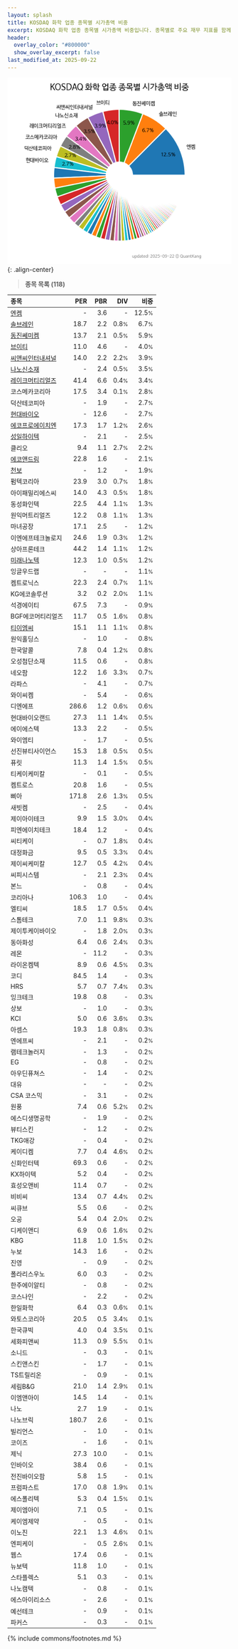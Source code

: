 ```yaml
---
layout: splash
title: KOSDAQ 화학 업종 종목별 시가총액 비중
excerpt: KOSDAQ 화학 업종 종목별 시가총액 비중입니다. 종목별로 주요 재무 지표를 함께 표시합니다.
header:
  overlay_color: "#800000"
  show_overlay_excerpt: false
last_modified_at: 2025-09-22
---
```



![KOSDAQ 화학 업종 종목별 시가총액 비중](/stats/sector/images/kosdaq_업종_화학_종목.png){: .align-center}


> **종목 목록 (118)**<a id="list"></a>

| **종목** | **PER** | **PBR** | **DIV** | **비중** |
| :------- | ------: | ------: | ------: | -------: |
| [엔켐](/348370/) | - | 3.6 | - | 12.5<small>%</small> |
| [솔브레인](/357780/) | 18.7 | 2.2 | 0.8<small>%</small> | 6.7<small>%</small> |
| [동진쎄미켐](/005290/) | 13.7 | 2.1 | 0.5<small>%</small> | 5.9<small>%</small> |
| [브이티](/018290/) | 11.0 | 4.6 | - | 4.0<small>%</small> |
| [씨앤씨인터내셔널](/352480/) | 14.0 | 2.2 | 2.2<small>%</small> | 3.9<small>%</small> |
| [나노신소재](/121600/) | - | 2.4 | 0.5<small>%</small> | 3.5<small>%</small> |
| [레이크머티리얼즈](/281740/) | 41.4 | 6.6 | 0.4<small>%</small> | 3.4<small>%</small> |
| 코스메카코리아 | 17.5 | 3.4 | 0.1<small>%</small> | 2.8<small>%</small> |
| 덕산테코피아 | - | 1.9 | - | 2.7<small>%</small> |
| [현대바이오](/048410/) | - | 12.6 | - | 2.7<small>%</small> |
| [에코프로에이치엔](/383310/) | 17.3 | 1.7 | 1.2<small>%</small> | 2.6<small>%</small> |
| [성일하이텍](/365340/) | - | 2.1 | - | 2.5<small>%</small> |
| 클리오 | 9.4 | 1.1 | 2.7<small>%</small> | 2.2<small>%</small> |
| [에코앤드림](/101360/) | 22.8 | 1.6 | - | 2.1<small>%</small> |
| [천보](/278280/) | - | 1.2 | - | 1.9<small>%</small> |
| 펌텍코리아 | 23.9 | 3.0 | 0.7<small>%</small> | 1.8<small>%</small> |
| 아이패밀리에스씨 | 14.0 | 4.3 | 0.5<small>%</small> | 1.8<small>%</small> |
| 동성화인텍 | 22.5 | 4.4 | 1.1<small>%</small> | 1.3<small>%</small> |
| 원익머트리얼즈 | 12.2 | 0.8 | 1.1<small>%</small> | 1.3<small>%</small> |
| 마녀공장 | 17.1 | 2.5 | - | 1.2<small>%</small> |
| 이엔에프테크놀로지 | 24.6 | 1.9 | 0.3<small>%</small> | 1.2<small>%</small> |
| 상아프론테크 | 44.2 | 1.4 | 1.1<small>%</small> | 1.2<small>%</small> |
| [미래나노텍](/095500/) | 12.3 | 1.0 | 0.5<small>%</small> | 1.2<small>%</small> |
| 잉글우드랩 | - | - | - | 1.1<small>%</small> |
| 켐트로닉스 | 22.3 | 2.4 | 0.7<small>%</small> | 1.1<small>%</small> |
| KG에코솔루션 | 3.2 | 0.2 | 2.0<small>%</small> | 1.1<small>%</small> |
| 석경에이티 | 67.5 | 7.3 | - | 0.9<small>%</small> |
| BGF에코머티리얼즈 | 11.7 | 0.5 | 1.6<small>%</small> | 0.8<small>%</small> |
| [티이엠씨](/425040/) | 15.1 | 1.1 | 1.1<small>%</small> | 0.8<small>%</small> |
| 원익홀딩스 | - | 1.0 | - | 0.8<small>%</small> |
| 한국알콜 | 7.8 | 0.4 | 1.2<small>%</small> | 0.8<small>%</small> |
| 오성첨단소재 | 11.5 | 0.6 | - | 0.8<small>%</small> |
| 네오팜 | 12.2 | 1.6 | 3.3<small>%</small> | 0.7<small>%</small> |
| 라파스 | - | 4.1 | - | 0.7<small>%</small> |
| 와이씨켐 | - | 5.4 | - | 0.6<small>%</small> |
| 디엔에프 | 286.6 | 1.2 | 0.6<small>%</small> | 0.6<small>%</small> |
| 현대바이오랜드 | 27.3 | 1.1 | 1.4<small>%</small> | 0.5<small>%</small> |
| 에이에스텍 | 13.3 | 2.2 | - | 0.5<small>%</small> |
| 와이엠티 | - | 1.7 | - | 0.5<small>%</small> |
| 선진뷰티사이언스 | 15.3 | 1.8 | 0.5<small>%</small> | 0.5<small>%</small> |
| 퓨릿 | 11.3 | 1.4 | 1.5<small>%</small> | 0.5<small>%</small> |
| 티케이케미칼 | - | 0.1 | - | 0.5<small>%</small> |
| 켐트로스 | 20.8 | 1.6 | - | 0.5<small>%</small> |
| 삐아 | 171.8 | 2.6 | 1.3<small>%</small> | 0.5<small>%</small> |
| 새빗켐 | - | 2.5 | - | 0.4<small>%</small> |
| 제이아이테크 | 9.9 | 1.5 | 3.0<small>%</small> | 0.4<small>%</small> |
| 피엔에이치테크 | 18.4 | 1.2 | - | 0.4<small>%</small> |
| 씨티케이 | - | 0.7 | 1.8<small>%</small> | 0.4<small>%</small> |
| 대정화금 | 9.5 | 0.5 | 3.3<small>%</small> | 0.4<small>%</small> |
| 제이씨케미칼 | 12.7 | 0.5 | 4.2<small>%</small> | 0.4<small>%</small> |
| 씨피시스템 | - | 2.1 | 2.3<small>%</small> | 0.4<small>%</small> |
| 본느 | - | 0.8 | - | 0.4<small>%</small> |
| 코리아나 | 106.3 | 1.0 | - | 0.4<small>%</small> |
| 엘티씨 | 18.5 | 1.7 | 0.5<small>%</small> | 0.4<small>%</small> |
| 스톰테크 | 7.0 | 1.1 | 9.8<small>%</small> | 0.3<small>%</small> |
| 제이투케이바이오 | - | 1.8 | 2.0<small>%</small> | 0.3<small>%</small> |
| 동아화성 | 6.4 | 0.6 | 2.4<small>%</small> | 0.3<small>%</small> |
| 레몬 | - | 11.2 | - | 0.3<small>%</small> |
| 라이온켐텍 | 8.9 | 0.6 | 4.5<small>%</small> | 0.3<small>%</small> |
| 코디 | 84.5 | 1.4 | - | 0.3<small>%</small> |
| HRS | 5.7 | 0.7 | 7.4<small>%</small> | 0.3<small>%</small> |
| 잉크테크 | 19.8 | 0.8 | - | 0.3<small>%</small> |
| 상보 | - | 1.0 | - | 0.3<small>%</small> |
| KCI | 5.0 | 0.6 | 3.6<small>%</small> | 0.3<small>%</small> |
| 아셈스 | 19.3 | 1.8 | 0.8<small>%</small> | 0.3<small>%</small> |
| 엔에프씨 | - | 2.1 | - | 0.2<small>%</small> |
| 램테크놀러지 | - | 1.3 | - | 0.2<small>%</small> |
| EG | - | 0.8 | - | 0.2<small>%</small> |
| 아우딘퓨쳐스 | - | 1.4 | - | 0.2<small>%</small> |
| 대유 | - | - | - | 0.2<small>%</small> |
| CSA 코스믹 | - | 3.1 | - | 0.2<small>%</small> |
| 원풍 | 7.4 | 0.6 | 5.2<small>%</small> | 0.2<small>%</small> |
| 에스디생명공학 | - | 1.9 | - | 0.2<small>%</small> |
| 뷰티스킨 | - | 1.2 | - | 0.2<small>%</small> |
| TKG애강 | - | 0.4 | - | 0.2<small>%</small> |
| 케이디켐 | 7.7 | 0.4 | 4.6<small>%</small> | 0.2<small>%</small> |
| 신화인터텍 | 69.3 | 0.6 | - | 0.2<small>%</small> |
| KX하이텍 | 5.2 | 0.4 | - | 0.2<small>%</small> |
| 효성오앤비 | 11.4 | 0.7 | - | 0.2<small>%</small> |
| 비비씨 | 13.4 | 0.7 | 4.4<small>%</small> | 0.2<small>%</small> |
| 씨큐브 | 5.5 | 0.6 | - | 0.2<small>%</small> |
| 오공 | 5.4 | 0.4 | 2.0<small>%</small> | 0.2<small>%</small> |
| 디케이앤디 | 6.9 | 0.6 | 1.6<small>%</small> | 0.2<small>%</small> |
| KBG | 11.8 | 1.0 | 1.5<small>%</small> | 0.2<small>%</small> |
| 누보 | 14.3 | 1.6 | - | 0.2<small>%</small> |
| 진영 | - | 0.9 | - | 0.2<small>%</small> |
| 폴라리스우노 | 6.0 | 0.3 | - | 0.2<small>%</small> |
| 한주에이알티 | - | 0.8 | - | 0.2<small>%</small> |
| 코스나인 | - | 2.2 | - | 0.2<small>%</small> |
| 한일화학 | 6.4 | 0.3 | 0.6<small>%</small> | 0.1<small>%</small> |
| 와토스코리아 | 20.5 | 0.5 | 3.4<small>%</small> | 0.1<small>%</small> |
| 한국큐빅 | 4.0 | 0.4 | 3.5<small>%</small> | 0.1<small>%</small> |
| 세화피앤씨 | 11.3 | 0.9 | 5.5<small>%</small> | 0.1<small>%</small> |
| 소니드 | - | 0.3 | - | 0.1<small>%</small> |
| 스킨앤스킨 | - | 1.7 | - | 0.1<small>%</small> |
| TS트릴리온 | - | 0.9 | - | 0.1<small>%</small> |
| 세림B&G | 21.0 | 1.4 | 2.9<small>%</small> | 0.1<small>%</small> |
| 이엠앤아이 | 14.5 | 1.4 | - | 0.1<small>%</small> |
| 나노 | 2.7 | 1.9 | - | 0.1<small>%</small> |
| 나노브릭 | 180.7 | 2.6 | - | 0.1<small>%</small> |
| 빌리언스 | - | 1.0 | - | 0.1<small>%</small> |
| 코이즈 | - | 1.6 | - | 0.1<small>%</small> |
| 제닉 | 27.3 | 10.0 | - | 0.1<small>%</small> |
| 인바이오 | 38.4 | 0.6 | - | 0.1<small>%</small> |
| 전진바이오팜 | 5.8 | 1.5 | - | 0.1<small>%</small> |
| 프럼파스트 | 17.0 | 0.8 | 1.9<small>%</small> | 0.1<small>%</small> |
| 에스폴리텍 | 5.3 | 0.4 | 1.5<small>%</small> | 0.1<small>%</small> |
| 제이엠아이 | 7.1 | 0.5 | - | 0.1<small>%</small> |
| 케이엠제약 | - | 0.5 | - | 0.1<small>%</small> |
| 이노진 | 22.1 | 1.3 | 4.6<small>%</small> | 0.1<small>%</small> |
| 엔피케이 | - | 0.5 | 2.6<small>%</small> | 0.1<small>%</small> |
| 웹스 | 17.4 | 0.6 | - | 0.1<small>%</small> |
| 뉴보텍 | 11.8 | 1.0 | - | 0.1<small>%</small> |
| 스타플렉스 | 5.1 | 0.3 | - | 0.1<small>%</small> |
| 나노캠텍 | - | 0.8 | - | 0.1<small>%</small> |
| 에스아이리소스 | - | 2.6 | - | 0.1<small>%</small> |
| 예선테크 | - | 0.9 | - | 0.1<small>%</small> |
| 파커스 | - | 0.3 | - | 0.1<small>%</small> |

{% include commons/footnotes.md %}